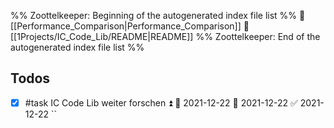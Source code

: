 %% Zoottelkeeper: Beginning of the autogenerated index file list  %%
📄 [[Performance_Comparison|Performance_Comparison]]
📄 [[1Projects/IC_Code_Lib/README|README]]
%% Zoottelkeeper: End of the autogenerated index file list  %%

## Todos 
- [x] #task IC Code Lib weiter forschen ⏫ 🛫 2021-12-22 📅 2021-12-22 ✅ 2021-12-22
``
